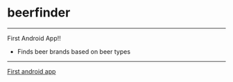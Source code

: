 # beerfinder

---
First Android App!!
- Finds beer brands based on beer types

---


[First android app](screenshots/carlos_renoj_android_1_ss_1.png)
